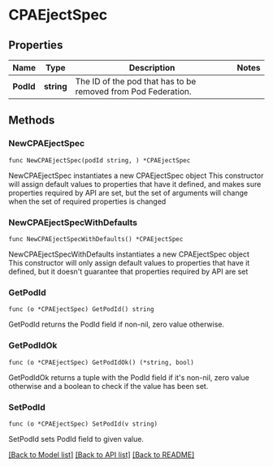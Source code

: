 # CPAEjectSpec

## Properties

Name | Type | Description | Notes
------------ | ------------- | ------------- | -------------
**PodId** | **string** | The ID of the pod that has to be removed from Pod Federation. | 

## Methods

### NewCPAEjectSpec

`func NewCPAEjectSpec(podId string, ) *CPAEjectSpec`

NewCPAEjectSpec instantiates a new CPAEjectSpec object
This constructor will assign default values to properties that have it defined,
and makes sure properties required by API are set, but the set of arguments
will change when the set of required properties is changed

### NewCPAEjectSpecWithDefaults

`func NewCPAEjectSpecWithDefaults() *CPAEjectSpec`

NewCPAEjectSpecWithDefaults instantiates a new CPAEjectSpec object
This constructor will only assign default values to properties that have it defined,
but it doesn't guarantee that properties required by API are set

### GetPodId

`func (o *CPAEjectSpec) GetPodId() string`

GetPodId returns the PodId field if non-nil, zero value otherwise.

### GetPodIdOk

`func (o *CPAEjectSpec) GetPodIdOk() (*string, bool)`

GetPodIdOk returns a tuple with the PodId field if it's non-nil, zero value otherwise
and a boolean to check if the value has been set.

### SetPodId

`func (o *CPAEjectSpec) SetPodId(v string)`

SetPodId sets PodId field to given value.



[[Back to Model list]](../README.md#documentation-for-models) [[Back to API list]](../README.md#documentation-for-api-endpoints) [[Back to README]](../README.md)


